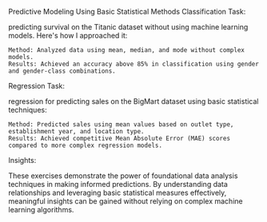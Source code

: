 Predictive Modeling Using Basic Statistical Methods
Classification Task:

predicting survival on the Titanic dataset without using machine learning models. Here's how I approached it:

    Method: Analyzed data using mean, median, and mode without complex models.
    Results: Achieved an accuracy above 85% in classification using gender and gender-class combinations.

Regression Task:

regression for predicting sales on the BigMart dataset using basic statistical techniques:

    Method: Predicted sales using mean values based on outlet type, establishment year, and location type.
    Results: Achieved competitive Mean Absolute Error (MAE) scores compared to more complex regression models.

Insights:

These exercises demonstrate the power of foundational data analysis techniques in making informed predictions. By understanding data relationships and leveraging basic statistical measures effectively, meaningful insights can be gained without relying on complex machine learning algorithms.
